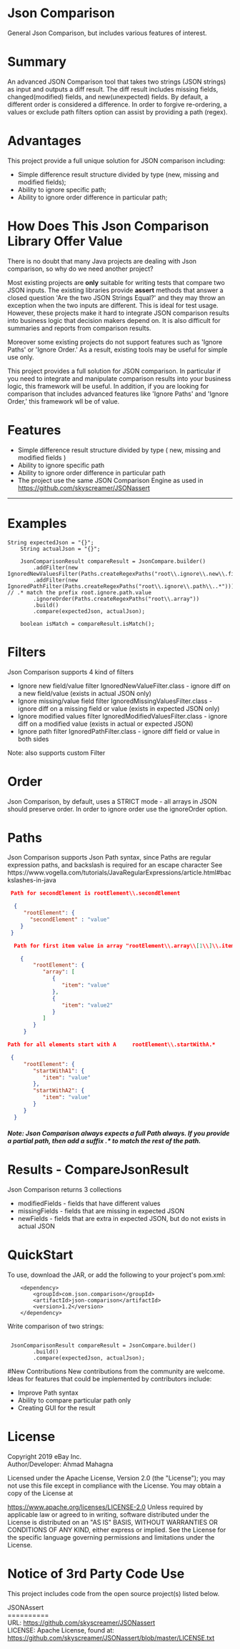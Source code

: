 # Json Comparison
General Json Comparison, but includes various features of interest.

# Summary
An advanced JSON Comparison tool that takes two strings (JSON strings) as input and outputs a diff result. The diff result includes missing fields, changed(modified) fields, and new(unexpected) fields. By default, a different order is considered a difference. 
In order to forgive re-ordering, a values or exclude path filters option can assist by providing a path (regex).

# Advantages
This project provide a full unique solution for JSON comparison including: 
* Simple difference result structure divided by type (new, missing and modified fields);
* Ability to ignore specific path;
* Ability to ignore order difference in particular path;

# How Does This Json Comparison Library Offer Value
  There is no doubt that many Java projects are dealing with Json comparison, so why do we need another project?
  
Most existing projects are <b>only</b> suitable for writing tests that compare two JSON inputs.  The existing libraries provide <b>assert</b> methods that answer a closed question 'Are the two JSON Strings Equal?' and they may throw an exception when the two inputs are different. This is ideal for test usage. However, these projects make it hard to integrate JSON comparison results into  business logic that decision makers depend on. It is also difficult for summaries and reports from comparison results.

Moreover some existing projects do not support features such as 'Ignore Paths' or 'Ignore Order.' As a result, existing tools may be useful for simple use only.

This project provides a full solution for JSON comparison. In particular if you need to integrate and manipulate comparison results into your business logic, this framework will be useful. In addition, if you are looking for comparison that includes advanced features like 'Ignore Paths' and 'Ignore Order,' this framework wll be of value.
  
# Features 
* Simple difference result structure divided by type ( new, missing and modified fields )
* Ability to ignore specific path  
* Ability to ignore order difference in particular path
* The project use the same JSON Comparison Engine as used in https://github.com/skyscreamer/JSONassert 

--- 
# Examples

```
String expectedJson = "{}";
    String actualJson = "{}";
    
    JsonComparisonResult compareResult = JsonCompare.builder()
        .addFilter(new IgnoredNewValuesFilter(Paths.createRegexPaths("root\\.ignore\\.new\\.field")))
        .addFilter(new IgnoredPathFilter(Paths.createRegexPaths("root\\.ignore\\.path\\..*")))  // .* match the prefix root.ignore.path.value 
        .ignoreOrder(Paths.createRegexPaths("root\\.array"))
        .build()
        .compare(expectedJson, actualJson);

    boolean isMatch = compareResult.isMatch();   
```


# Filters
Json Comparison supports 4 kind of filters
* Ignore new field/value filter IgnoredNewValueFilter.class - ignore diff on a new field/value (exists in actual JSON only)
* Ignore missing/value field filter IgnoredMissingValuesFilter.class - ignore diff on a missing field or value (exists in expected JSON only)
* Ignore modified values filter IgnoredModifiedValuesFilter.class - ignore diff on a modified value (exists in actual or expected JSON)
* Ignore path filter IgnoredPathFilter.class -  ignore diff field or value in both sides 

Note: also supports custom Filter


# Order
Json Comparison, by default, uses a STRICT mode - all arrays in JSON should preserve order. 
In order to ignore order use the ignoreOrder option.


# Paths
<p>
Json Comparison supports Json Path syntax, since Paths are regular expression paths, and backslash is required for an escape character See https://www.vogella.com/tutorials/JavaRegularExpressions/article.html#backslashes-in-java
</p> 

 
```Json
 Path for secondElement is rootElement\\.secondElement

  {
     "rootElement": {
       "secondElement" : "value"
    }
 } 
```

```JSON
  Path for first item value in array "rootElement\\.array\\[1\\]\\.item.value"

    {
        "rootElement": {
           "array": [
              {
                 "item": "value"
              },
              {
                 "item": "value2"
              }
           ]
        }
     }
```

```JSON
Path for all elements start with A     rootElement\\.startWithA.*

 {
     "rootElement": {
        "startWithA1": {
           "item": "value"
        },
        "startWithA2": {
           "item": "value"
        }
     }
  }
```

##### Note: Json Comparison always expects a full Path always. If you provide a partial path, then add a suffix .* to match the rest of the path.  

# Results - CompareJsonResult
Json Comparison returns 3 collections 
* modifiedFields - fields that have different values
* missingFields - fields that are missing in expected JSON
* newFields - fields that are extra in expected JSON, but do not exists in actual JSON

# QuickStart
To use, download the JAR, or add the following to your project's pom.xml:
```
    <dependency>
        <groupId>com.json.comparison</groupId>
        <artifactId>json-comparison</artifactId>
        <version>1.2</version>
    </dependency>
```

Write comparison of two strings:
```

 JsonComparisonResult compareResult = JsonCompare.builder()
        .build()
        .compare(expectedJson, actualJson);
```

#New Contributions
 New contributions from the community are welcome.<br/>
 Ideas for features that could be implemented by contributors include:
 * Improve Path syntax
 * Ability to compare particular path only
 * Creating GUI for the result 

# License
Copyright 2019 eBay Inc. <BR>
Author/Developer: Ahmad Mahagna

Licensed under the Apache License, Version 2.0 (the "License"); you may not use this file except in compliance with the License. You may obtain a copy of the License at

https://www.apache.org/licenses/LICENSE-2.0
Unless required by applicable law or agreed to in writing, software distributed under the License is distributed on an "AS IS" BASIS, WITHOUT WARRANTIES OR CONDITIONS OF ANY KIND, either express or implied. See the License for the specific language governing permissions and limitations under the License.

# Notice of 3rd Party Code Use
This project includes code from the open source project(s) listed below.

JSONAssert <BR>
========== <BR>
URL: https://github.com/skyscreamer/JSONassert <BR>
LICENSE: Apache License, found at: https://github.com/skyscreamer/JSONassert/blob/master/LICENSE.txt
